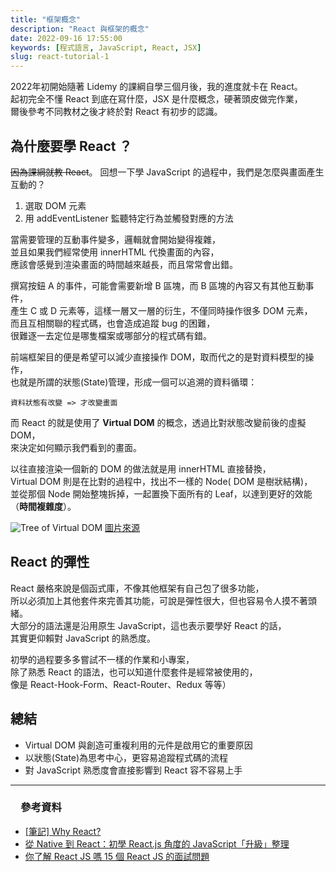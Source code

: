 ```yaml
---
title: "框架概念"
description: "React 與框架的概念"
date: 2022-09-16 17:55:00
keywords: [程式語言, JavaScript, React, JSX]
slug: react-tutorial-1
---
```


2022年初開始隨著 Lidemy 的課綱自學三個月後，我的進度就卡在 React。  
起初完全不懂 React 到底在寫什麼，JSX 是什麼概念，硬著頭皮做完作業，  
爾後參考不同教材之後才終於對 React 有初步的認識。  

## 為什麼要學 React ？

~~因為課綱就教 React~~。
回想一下學 JavaScript 的過程中，我們是怎麼與畫面產生互動的？  

1. 選取 DOM 元素
2. 用 addEventListener 監聽特定行為並觸發對應的方法

當需要管理的互動事件變多，邏輯就會開始變得複雜，  
並且如果我們經常使用 innerHTML 代換畫面的內容，  
應該會感覺到渲染畫面的時間越來越長，而且常常會出錯。  

撰寫按鈕 A 的事件，可能會需要新增 B 區塊，而 B 區塊的內容又有其他互動事件，  
產生 C 或 D 元素等，這樣一層又一層的衍生，不僅同時操作很多 DOM 元素，  
而且互相關聯的程式碼，也會造成追蹤 bug 的困難，  
很難逐一去定位是哪隻檔案或哪部分的程式碼有錯。

前端框架目的便是希望可以減少直接操作 DOM，取而代之的是對資料模型的操作，  
也就是所謂的狀態(State)管理，形成一個可以追溯的資料循環：

`資料狀態有改變 => 才改變畫面`

而 React 的就是使用了 **Virtual DOM** 的概念，透過比對狀態改變前後的虛擬 DOM，  
來決定如何顯示我們看到的畫面。  

以往直接渲染一個新的 DOM 的做法就是用 innerHTML 直接替換，  
Virtual DOM 則是在比對的過程中，找出不一樣的 Node( DOM 是樹狀結構)，  
並從那個 Node 開始整塊拆掉，一起置換下面所有的 Leaf，以達到更好的效能（**時間複雜度**）。  

![Tree of Virtual DOM](https://i1.wp.com/programmingwithmosh.com/wp-content/uploads/2018/11/lnrn_0201.png)
[圖片來源](https://i1.wp.com/programmingwithmosh.com/wp-content/uploads/2018/11/lnrn_0201.png)

## React 的彈性
  
React 嚴格來說是個函式庫，不像其他框架有自己包了很多功能，  
所以必須加上其他套件來完善其功能，可說是彈性很大，但也容易令人摸不著頭緒。  
大部分的語法還是沿用原生 JavaScript，這也表示要學好 React 的話，  
其實更仰賴對 JavaScript 的熟悉度。

初學的過程要多多嘗試不一樣的作業和小專案，  
除了熟悉 React 的語法，也可以知道什麼套件是經常被使用的，  
像是 React-Hook-Form、React-Router、Redux 等等）

## 總結

- Virtual DOM 與創造可重複利用的元件是啟用它的重要原因
- 以狀態(State)為思考中心，更容易追蹤程式碼的流程
- 對 JavaScript 熟悉度會直接影響到 React 容不容易上手

---
### 　參考資料

- [[筆記] Why React?](https://medium.com/%E9%BA%A5%E5%85%8B%E7%9A%84%E5%8D%8A%E8%B7%AF%E5%87%BA%E5%AE%B6%E7%AD%86%E8%A8%98/%E7%AD%86%E8%A8%98-why-react-424f2abaf9a2)
- [從 Native 到 React：初學 React.js 角度的 JavaScript「升級」整理](https://hackmd.io/@BOBYZH/H1JqsfYg9)
- [你了解 React JS 嗎 15 個 React JS 的面試問題](https://linyencheng.github.io/2021/05/07/react-interview-questions/#React-%E6%9C%89%E4%BB%80%E9%BA%BC%E7%BC%BA%E9%BB%9E%E5%92%8C%E9%99%90%E5%88%B6)

